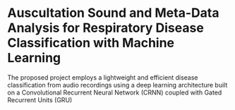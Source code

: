 # Auscultation Sound and Meta-Data Analysis for Respiratory Disease Classification with Machine Learning
The proposed project employs a lightweight and efficient disease classification from audio recordings using a deep learning architecture built on a Convolutional Recurrent Neural Network (CRNN) coupled with Gated Recurrent Units (GRU)
